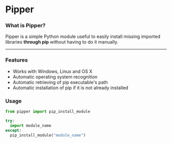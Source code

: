 # Pipper

<h3> What is Pipper? </h3>

Pipper is a simple Python module useful to easily install missing imported libraries <b>through pip</b> without having to do it manually.

* * * 

<h3> Features </h3>

* Works with Windows, Linux and OS X
* Automatic operating system recognition
* Automatic retrieving of pip executable's path 
* Automatic installation of pip if it is not already installed 

<h3> Usage </h3>

```python
from pipper import pip_install_module

try:
  import module_name
except:
  pip_install_module("module_name")
```
